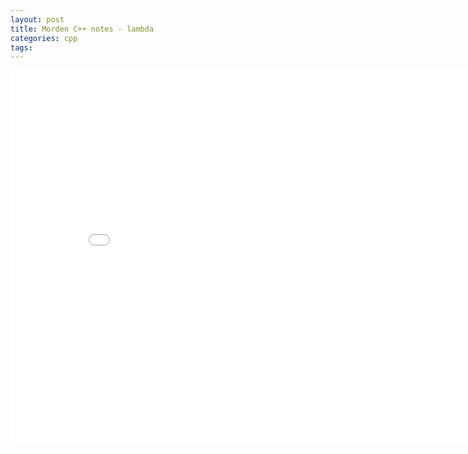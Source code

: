 ```yaml
---
layout: post
title: Morden C++ notes - lambda
categories: cpp 
tags:
---
```


<center><embed src="/pdfs/posts/Morden cpp note — lambda.pdf" width="850" height="600"></center>
